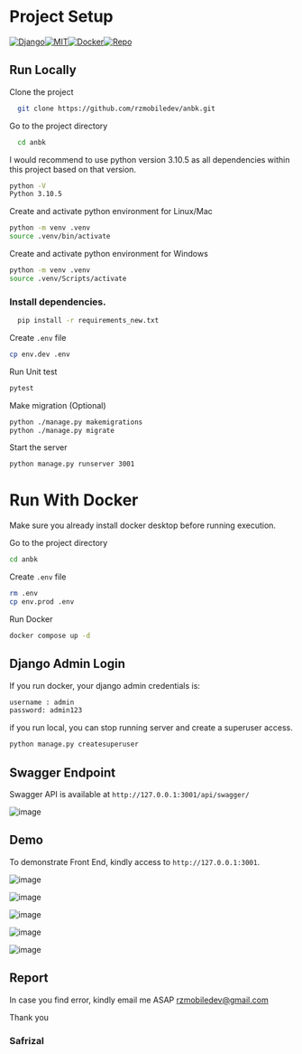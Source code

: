 # Project Setup

[![Django](https://img.shields.io/pypi/l/django)](https://www.djangoproject.com/)[![MIT](https://img.shields.io/pypi/l/mit)](https://opensource.org/license/mit)[![Docker](https://img.shields.io/pypi/l/docker)](https://www.docker.com/)[![Repo](https://img.shields.io/github/commit-activity/w/rzmobiledev/anbk/main)](https://github.com/rzmobiledev/anbk)

## Run Locally

Clone the project

```bash
  git clone https://github.com/rzmobiledev/anbk.git
```

Go to the project directory

```bash
  cd anbk
```

I would recommend to use python version 3.10.5 as all dependencies within this project based on that version.

```bash
python -V
Python 3.10.5
```

Create and activate python environment for Linux/Mac

```bash
python -m venv .venv
source .venv/bin/activate
```

Create and activate python environment for Windows

```bash
python -m venv .venv
source .venv/Scripts/activate
```

### Install dependencies.

```bash
  pip install -r requirements_new.txt
```

Create `.env` file

```bash
cp env.dev .env
```

Run Unit test

```bash
pytest
```

Make migration (Optional)

```bash
python ./manage.py makemigrations
python ./manage.py migrate
```

Start the server

```bash
python manage.py runserver 3001
```

# Run With Docker

Make sure you already install docker desktop before running execution.

Go to the project directory

```bash
cd anbk
```

Create `.env` file

```bash
rm .env
cp env.prod .env
```

Run Docker

```bash
docker compose up -d
```

## Django Admin Login

If you run docker, your django admin credentials is:

```bash
username : admin
password: admin123
```

if you run local, you can stop running server and create a superuser access.

```bash
python manage.py createsuperuser
```

## Swagger Endpoint

Swagger API is available at `http://127.0.0.1:3001/api/swagger/`

![image](https://i.imghippo.com/files/igeX5263bY.png)

## Demo

To demonstrate Front End, kindly access to `http://127.0.0.1:3001`.

![image](https://i.imghippo.com/files/Yytb2336.png)

![image](https://i.imghippo.com/files/dV7173vMc.png)

![image](https://i.imghippo.com/files/QZnK8693vs.png)

![image](https://i.imghippo.com/files/Kcg2387cw.png)

![image](https://i.imghippo.com/files/MYXO8469pIQ.png)

## Report

In case you find error, kindly email me ASAP rzmobiledev@gmail.com

Thank you

### Safrizal
